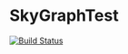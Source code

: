 # SkyGraphTest

[![Build Status](https://github.com/polygnomial/SkyGraphTest.jl/actions/workflows/CI.yml/badge.svg?branch=main)](https://github.com/polygnomial/SkyGraphTest.jl/actions/workflows/CI.yml?query=branch%3Amain)
